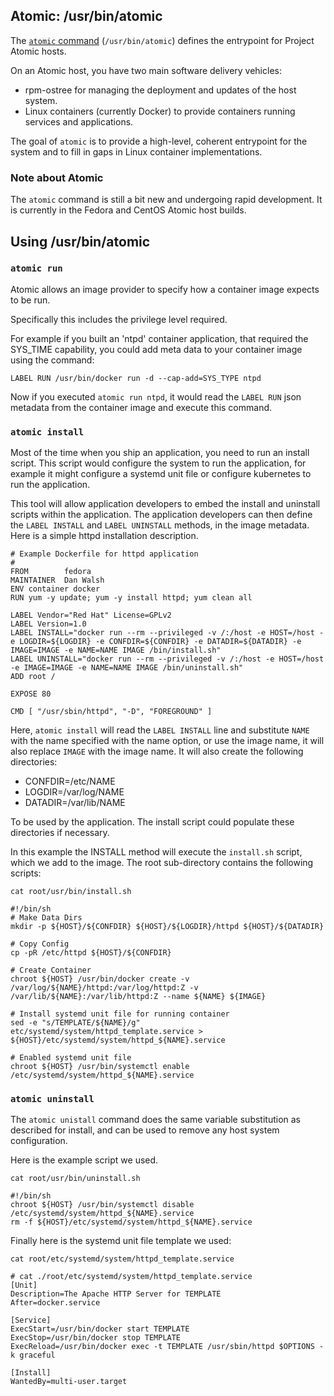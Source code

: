## Atomic: /usr/bin/atomic

The [`atomic` command](https://github.com/projectatomic/atomic) (`/usr/bin/atomic`) defines the entrypoint for Project Atomic hosts. 

On an Atomic host, you have two main software delivery vehicles:

 * rpm-ostree for managing the deployment and updates of the host system.
 * Linux containers (currently Docker) to provide containers running services and applications. 

The goal of `atomic` is to provide a high-level, coherent entrypoint for the system and to fill in gaps in Linux container implementations.

### Note about Atomic

The `atomic` command is still a bit new and undergoing rapid development. It is currently in the Fedora and CentOS Atomic host builds.

## Using /usr/bin/atomic

### `atomic run`

Atomic allows an image provider to specify how a container image expects to be run.

Specifically this includes the privilege level required.

For example if you built an 'ntpd' container application, that required the
SYS_TIME capability, you could add meta data to your container image using the
command:

```
LABEL RUN /usr/bin/docker run -d --cap-add=SYS_TYPE ntpd
```

Now if you executed `atomic run ntpd`, it would read the `LABEL RUN` json metadata from the container image and execute this command.

### `atomic install`

Most of the time when you ship an application, you need to run an install script.  This script would configure the system to run the application, for example it might configure a systemd unit file or configure kubernetes to run the application.  

This tool will allow application developers to embed the install and uninstall scripts within the application.  The application developers can then define the `LABEL INSTALL` and `LABEL UNINSTALL` methods, in the image metadata.  Here is a simple httpd installation description.

```
# Example Dockerfile for httpd application
#
FROM 		fedora
MAINTAINER	Dan Walsh
ENV container docker
RUN yum -y update; yum -y install httpd; yum clean all

LABEL Vendor="Red Hat" License=GPLv2
LABEL Version=1.0
LABEL INSTALL="docker run --rm --privileged -v /:/host -e HOST=/host -e LOGDIR=${LOGDIR} -e CONFDIR=${CONFDIR} -e DATADIR=${DATADIR} -e IMAGE=IMAGE -e NAME=NAME IMAGE /bin/install.sh"
LABEL UNINSTALL="docker run --rm --privileged -v /:/host -e HOST=/host -e IMAGE=IMAGE -e NAME=NAME IMAGE /bin/uninstall.sh"
ADD root /

EXPOSE 80

CMD [ "/usr/sbin/httpd", "-D", "FOREGROUND" ]
```

Here, `atomic install` will read the `LABEL INSTALL` line and substitute `NAME` with the name specified with the name option, or use the image name, it will also replace `IMAGE` with the image name.  It will also create the following directories:

* CONFDIR=/etc/NAME
* LOGDIR=/var/log/NAME
* DATADIR=/var/lib/NAME

To be used by the application.  The install script could populate these directories if necessary.

In this example the INSTALL method will execute the `install.sh` script, which we add to the image. The root sub-directory contains the following scripts:

```
cat root/usr/bin/install.sh
```

```
#!/bin/sh
# Make Data Dirs
mkdir -p ${HOST}/${CONFDIR} ${HOST}/${LOGDIR}/httpd ${HOST}/${DATADIR}

# Copy Config
cp -pR /etc/httpd ${HOST}/${CONFDIR}

# Create Container
chroot ${HOST} /usr/bin/docker create -v /var/log/${NAME}/httpd:/var/log/httpd:Z -v /var/lib/${NAME}:/var/lib/httpd:Z --name ${NAME} ${IMAGE}

# Install systemd unit file for running container
sed -e "s/TEMPLATE/${NAME}/g" etc/systemd/system/httpd_template.service > ${HOST}/etc/systemd/system/httpd_${NAME}.service

# Enabled systemd unit file
chroot ${HOST} /usr/bin/systemctl enable /etc/systemd/system/httpd_${NAME}.service
```

### `atomic uninstall`

The `atomic unistall` command does the same variable substitution as described for install, and can be used to remove any host system configuration.

Here is the example script we used.

```
cat root/usr/bin/uninstall.sh 
```

```
#!/bin/sh
chroot ${HOST} /usr/bin/systemctl disable /etc/systemd/system/httpd_${NAME}.service
rm -f ${HOST}/etc/systemd/system/httpd_${NAME}.service
```

Finally here is the systemd unit file template we used:

```
cat root/etc/systemd/system/httpd_template.service 
```

```
# cat ./root/etc/systemd/system/httpd_template.service 
[Unit]
Description=The Apache HTTP Server for TEMPLATE
After=docker.service

[Service]
ExecStart=/usr/bin/docker start TEMPLATE
ExecStop=/usr/bin/docker stop TEMPLATE
ExecReload=/usr/bin/docker exec -t TEMPLATE /usr/sbin/httpd $OPTIONS -k graceful

[Install]
WantedBy=multi-user.target
```
